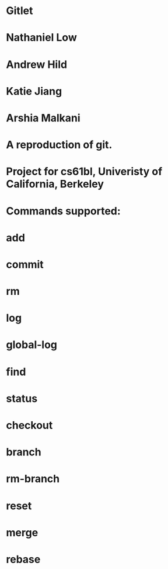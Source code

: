 # Gitlet

# Nathaniel Low
# Andrew Hild
# Katie Jiang
# Arshia Malkani

# A reproduction of git.

# Project for cs61bl, Univeristy of California, Berkeley

# Commands supported: 
#   add
#   commit
#   rm
#   log
#   global-log
#   find
#   status
#   checkout
#   branch
#   rm-branch
#   reset
#   merge
#   rebase
